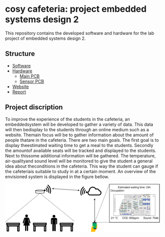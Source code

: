 # cosy cafeteria: project embedded systems design 2 
This repository contains the developed software and hardware for the lab project of embedded systems design 2.

## Structure
- [Software](cosy_cafeteria/Software/fullcode)
- [Hardware](cosy_cafeteria/Hardware)
  * [Main PCB](cosy_cafeteria/Hardware/MainPCB)
  * [Sensor PCB](cosy_cafeteria/Hardware/SesnorBoard)
- [Website](cosy_cafeteria/website)
- [Report](cosy_cafeteria/Report)

## Project discription
To  improve  the  experience  of  the  students  in  the  cafeteria,  an  embeddedsystem will be developed to gather a variety of data.  This data will then bedisplay to the students through an online medium such as a website.  Themain focus will be to gather information about the amount of people thatare in the cafeteria. There are two main goals. The first goal is to display theestimated waiting time to get a meal to the students.  Secondly the amountof available seats will be tracked and displayed to the students.  Next to thissome additional information will be gathered.  The temperature, air-qualityand sound level will be monitored to give the student a general idea about theconditions in the cafeteria.  This way the student can gauge if the cafeteriais suitable to study in at a certain moment.  An overview of the envisioned system is displayed in the figure bellow. 

![alt text](https://github.com/thomasf10/cosy_cafeteria/blob/master/Report/fig/situation.PNG)
